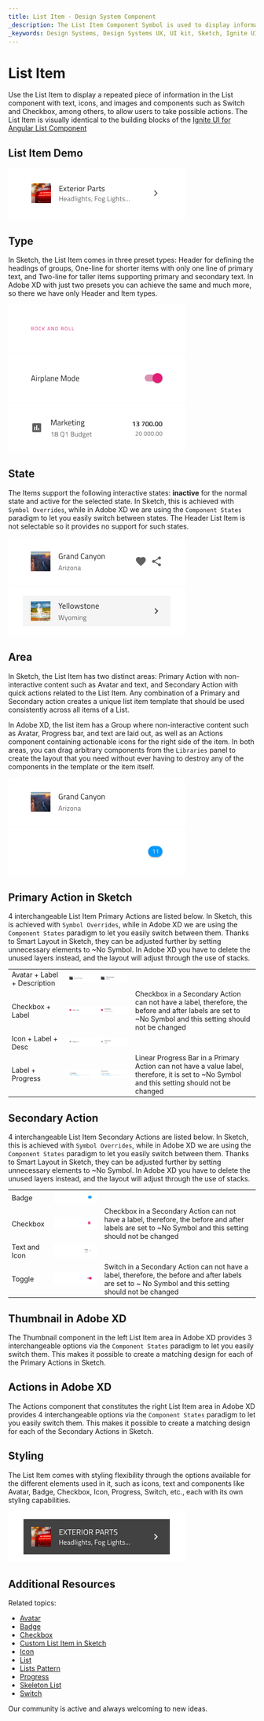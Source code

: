 ```yaml
---
title: List Item - Design System Component
_description: The List Item Component Symbol is used to display information and possible actions to it.
_keywords: Design Systems, Design Systems UX, UI kit, Sketch, Ignite UI for Angular, Sketch to Angular, Sketch to Angular, Angular, Angular Design System, Export code from Sketch, Design Kits for Angular, Sketch HTML, Sketch to HTML, Sketch UI kits
---
```


# List Item

Use the List Item to display a repeated piece of information in the List component with text, icons, and images and components such as Switch and Checkbox, among others, to allow users to take possible actions. The List Item is visually identical to the building blocks of the [Ignite UI for Angular List Component](https://www.infragistics.com/products/ignite-ui-angular/angular/components/list.html)

## List Item Demo

<img class="responsive-img" src="../images/list_item_demo.png" srcset="../images/list_item_demo@2x.png 2x" />

## Type

In Sketch, the List Item comes in three preset types: Header for defining the headings of groups, One-line for shorter items with only one line of primary text, and Two-line for taller items supporting primary and secondary text. In Adobe XD with just two presets you can achieve the same and much more, so there we have only Header and Item types.

<img class="responsive-img" src="../images/list_item_header.png" srcset="../images/list_item_header@2x.png 2x" />
<img class="responsive-img" src="../images/list_item_one-line.png" srcset="../images/list_item_one-line@2x.png 2x" />
<img class="responsive-img" src="../images/list_item_two-line.png" srcset="../images/list_item_two-line@2x.png 2x" />

## State

The Items support the following interactive states: **inactive** for the normal state and active for the selected state. In Sketch, this is achieved with `Symbol Overrides`, while in Adobe XD we are using the `Component States` paradigm to let you easily switch between states. The Header List Item is not selectable so it provides no support for such states.

<img class="responsive-img" src="../images/list_item_inactive.png" srcset="../images/list_item_inactive@2x.png 2x" />
<img class="responsive-img" src="../images/list_item_active.png" srcset="../images/list_item_active@2x.png 2x" />

## Area

In Sketch, the List Item has two distinct areas: Primary Action with non-interactive content such as Avatar and text, and Secondary Action with quick actions related to the List Item. Any combination of a Primary and Secondary action creates a unique list item template that should be used consistently across all items of a List.

In Adobe XD, the list item has a Group where non-interactive content such as Avatar, Progress bar, and text are laid out, as well as an Actions component containing actionable icons for the right side of the item. In both areas, you can drag arbitrary components from the `Libraries` panel to create the layout that you need without ever having to destroy any of the components in the template or the item itself.

<img class="responsive-img" src="../images/list_item_primary.png" srcset="../images/list_item_primary@2x.png 2x" />
<img class="responsive-img" src="../images/list_item_secondary.png" srcset="../images/list_item_secondary@2x.png 2x" />

## Primary Action in Sketch

4 interchangeable List Item Primary Actions are listed below. In Sketch, this is achieved with `Symbol Overrides`, while in Adobe XD we are using the `Component States` paradigm to let you easily switch between them. Thanks to Smart Layout in Sketch, they can be adjusted further by setting unnecessary elements to ~No Symbol. In Adobe XD you have to delete the unused layers instead, and the layout will adjust through the use of stacks.

|                              |                                                                                                  |                                                                                                                                            |
| ---------------------------- | ------------------------------------------------------------------------------------------------ | ------------------------------------------------------------------------------------------------------------------------------------------ |
| Avatar + Label + Description | <img class="responsive-img" src="../images/list_item_primary1.png" srcset="../images/list_item_primary1@2x.png 2x" />     |                                                                                                                                            |
| Checkbox + Label               | <img class="responsive-img" src="../images/list_item_primary2.png" srcset="../images/list_item_primary2@2x.png 2x" />   |  Checkbox in a Secondary Action can not have a label, therefore, the before and after labels are set to ~No Symbol and this setting should not be changed |
| Icon + Label + Desc | <img class="responsive-img" src="../images/list_item_primary3.png" srcset="../images/list_item_primary3@2x.png 2x" />   |                                                                                                                                            |
| Label + Progress          | <img class="responsive-img" src="../images/list_item_primary4.png" srcset="../images/list_item_primary4@2x.png 2x" />   | Linear Progress Bar in a Primary Action can not have a value label, therefore, it is set to ~No Symbol and this setting should not be changed |                                                                                                                                            |

## Secondary Action

4 interchangeable List Item Secondary Actions are listed below. In Sketch, this is achieved with `Symbol Overrides`, while in Adobe XD we are using the `Component States` paradigm to let you easily switch between them. Thanks to Smart Layout in Sketch, they can be adjusted further by setting unnecessary elements to ~No Symbol. In Adobe XD you have to delete the unused layers instead, and the layout will adjust through the use of stacks.

|                  |                                                                                                    |                                                                                                                                       |
| ---------------- | -------------------------------------------------------------------------------------------------- | ------------------------------------------------------------------------------------------------------------------------------------- |
| Badge            | <img class="responsive-img" src="../images/list_item_secondary.png" srcset="../images/list_item_secondary@2x.png 2x" />   |                                                                                                                                       |
| Checkbox         | <img class="responsive-img" src="../images/list_item_secondary2.png" srcset="../images/list_item_secondary2@2x.png 2x" /> | Checkbox in a Secondary Action can not have a label, therefore, the before and after labels are set to ~No Symbol and this setting should not be changed |
| Text and Icon            | <img class="responsive-img" src="../images/list_item_secondary3.png" srcset="../images/list_item_secondary3@2x.png 2x" /> |                                                                                                                                       |
| Toggle             | <img class="responsive-img" src="../images/list_item_secondary4.png" srcset="../images/list_item_secondary4@2x.png 2x" /> | Switch in a Secondary Action can not have a label, therefore, the before and after labels are set to ~ No Symbol and this setting should not be changed                                                                                                                 |

## Thumbnail in Adobe XD

The Thumbnail component in the left List Item area in Adobe XD provides 3 interchangeable options via the `Component States` paradigm to let you easily switch them. This makes it possible to create a matching design for each of the Primary Actions in Sketch.

## Actions in Adobe XD

The Actions component that constitutes the right List Item area in Adobe XD provides 4 interchangeable options via the `Component States` paradigm to let you easily switch them. This makes it possible to create a matching design for each of the Secondary Actions in Sketch.
## Styling

The List Item comes with styling flexibility through the options available for the different elements used in it, such as icons, text and components like Avatar, Badge, Checkbox, Icon, Progress, Switch, etc., each with its own styling capabilities.

<img class="responsive-img" src="../images/list_item_styling.png" srcset="../images/list_item_styling@2x.png 2x" />

## Additional Resources

Related topics:

- [Avatar](avatar.md)
- [Badge](badge.md)
- [Checkbox](checkbox.md)
- [Custom List Item in Sketch](list-custom.md)
- [Icon](icon.md)
- [List](list.md)
- [Lists Pattern](../patterns/lists.md)
- [Progress](progress.md)
- [Skeleton List](list-skeleton.md)
- [Switch](switch.md)
  <div class="divider--half"></div>

Our community is active and always welcoming to new ideas.
